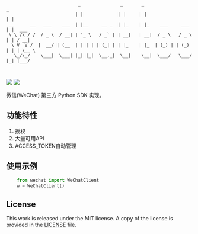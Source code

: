
```
                           _               _       _                     _       
                          | |             | |     | |                   | |      
 __      __   ___    ___  | |__     __ _  | |_    | |_    ___     ___   | |  ___ 
 \ \ /\ / /  / _ \  / __| | '_ \   / _` | | __|   | __|  / _ \   / _ \  | | / __|
  \ V  V /  |  __/ | (__  | | | | | (_| | | |_    | |_  | (_) | | (_) | | | \__ \
   \_/\_/    \___|  \___| |_| |_|  \__,_|  \__|    \__|  \___/   \___/  |_| |___/
                                                                                 
                                                                                                                                                                                   
```

![](https://img.shields.io/badge/language-python-orange.svg)
![](https://img.shields.io/cocoapods/l/Alamofire.svg?style=flat)  

微信(WeChat) 第三方 Python SDK 实现。

## 功能特性

1. 授权
2. 大量可用API
3. ACCESS_TOKEN自动管理



## 使用示例

```python
    from wechat import WeChatClient
    w = WeChatClient()
```


## License

This work is released under the MIT license. A copy of the license is provided in the [LICENSE](./LICENSE) file.

